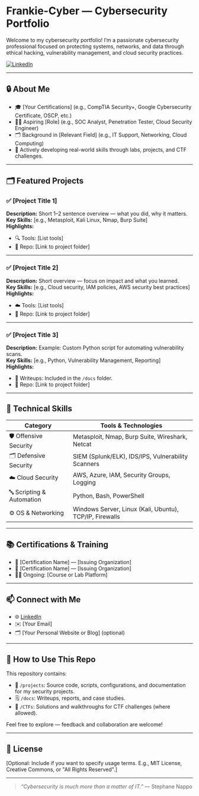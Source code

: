 # Frankie-Cyber — Cybersecurity Portfolio

Welcome to my cybersecurity portfolio! I’m a passionate cybersecurity professional focused on protecting systems, networks, and data through ethical hacking, vulnerability management, and cloud security practices.

[![LinkedIn](https://path-to-your-button-image.png)](https://www.linkedin.com/in/frankiebrunojr/)

---

## 🔒 About Me

- 🎓 [Your Certifications] (e.g., CompTIA Security+, Google Cybersecurity Certificate, OSCP, etc.)
- 🧑‍💻 Aspiring [Role] (e.g., SOC Analyst, Penetration Tester, Cloud Security Engineer)
- 🗂️ Background in [Relevant Field] (e.g., IT Support, Networking, Cloud Computing)
- 🚀 Actively developing real-world skills through labs, projects, and CTF challenges.

---

## 🗂️ Featured Projects

### ✅ [Project Title 1]
**Description:** Short 1–2 sentence overview — what you did, why it matters.  
**Key Skills:** [e.g., Metasploit, Kali Linux, Nmap, Burp Suite]  
**Highlights:**
- 🔍 Tools: [List tools]
- 📂 Repo: [Link to project folder]

---

### ✅ [Project Title 2]
**Description:** Short overview — focus on impact and what you learned.  
**Key Skills:** [e.g., Cloud security, IAM policies, AWS security best practices]  
**Highlights:**
- ☁️ Tools: [List tools]
- 📂 Repo: [Link to project folder]

---

### ✅ [Project Title 3]
**Description:** Example: Custom Python script for automating vulnerability scans.  
**Key Skills:** [e.g., Python, Vulnerability Management, Reporting]  
**Highlights:**
- 📜 Writeups: Included in the `/docs` folder.
- 📂 Repo: [Link to project folder]

---

## 🧰 Technical Skills

| Category        | Tools & Technologies                                   |
|-----------------|--------------------------------------------------------|
| 🛡️ Offensive Security | Metasploit, Nmap, Burp Suite, Wireshark, Netcat   |
| 🗂️ Defensive Security | SIEM (Splunk/ELK), IDS/IPS, Vulnerability Scanners |
| ☁️ Cloud Security     | AWS, Azure, IAM, Security Groups, Logging         |
| 🔤 Scripting & Automation | Python, Bash, PowerShell                         |
| ⚙️ OS & Networking    | Windows Server, Linux (Kali, Ubuntu), TCP/IP, Firewalls |

---

## 📚 Certifications & Training

- 📜 [Certification Name] — [Issuing Organization]
- 📜 [Certification Name] — [Issuing Organization]
- 🧑‍🎓 Ongoing: [Course or Lab Platform]

---

## 📫 Connect with Me

- 🌐 [LinkedIn](https://www.linkedin.com/in/YOUR-LINKEDIN-HANDLE/)
- ✉️ [Your Email]
- 🗂️ [Your Personal Website or Blog] (optional)

---

## 🚀 How to Use This Repo

This repository contains:
- 📁 `/projects`: Source code, scripts, configurations, and documentation for my security projects.
- 🗒️ `/docs`: Writeups, reports, and case studies.
- 🏴 `/CTFs`: Solutions and walkthroughs for CTF challenges (where allowed).

Feel free to explore — feedback and collaboration are welcome!

---

## 📄 License

[Optional: Include if you want to specify usage terms. E.g., MIT License, Creative Commons, or "All Rights Reserved".]

---

> *“Cybersecurity is much more than a matter of IT.”* — Stephane Nappo
